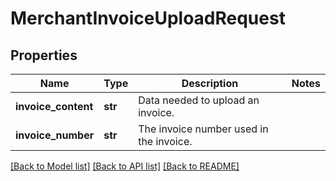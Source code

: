 # MerchantInvoiceUploadRequest

## Properties
Name | Type | Description | Notes
------------ | ------------- | ------------- | -------------
**invoice_content** | **str** | Data needed to upload an invoice. | 
**invoice_number** | **str** | The invoice number used in the invoice. | 

[[Back to Model list]](../README.md#documentation-for-models) [[Back to API list]](../README.md#documentation-for-api-endpoints) [[Back to README]](../README.md)

